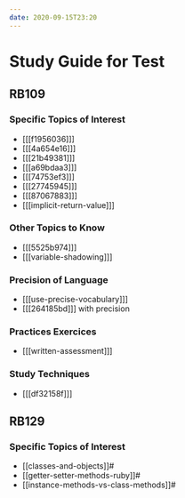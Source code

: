 ```yaml
---
date: 2020-09-15T23:20
---
```


# Study Guide for Test

## RB109

### Specific Topics of Interest

- [[[f1956036]]]
- [[[4a654e16]]]
- [[[21b49381]]]
- [[[a69bdaa3]]]
- [[[74753ef3]]]
- [[[27745945]]]
- [[[87067883]]]
- [[[implicit-return-value]]]

### Other Topics to Know

- [[[5525b974]]]
- [[[variable-shadowing]]]

### Precision of Language

- [[[use-precise-vocabulary]]]
- [[[264185bd]]] with precision

### Practices Exercices

- [[[written-assessment]]]

### Study Techniques

- [[[df32158f]]]

## RB129

### Specific Topics of Interest

- [[classes-and-objects]]#
- [[getter-setter-methods-ruby]]#
- [[instance-methods-vs-class-methods]]#
